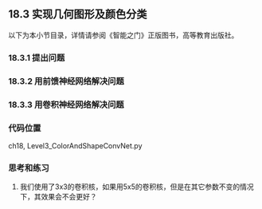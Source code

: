 <!--Copyright © Microsoft Corporation. All rights reserved.
  适用于[License](https://github.com/Microsoft/ai-edu/blob/master/LICENSE.md)版权许可-->

## 18.3 实现几何图形及颜色分类

以下为本小节目录，详情请参阅《智能之门》正版图书，高等教育出版社。

### 18.3.1 提出问题


### 18.3.2 用前馈神经网络解决问题


### 18.3.3 用卷积神经网络解决问题

### 代码位置

ch18, Level3_ColorAndShapeConvNet.py

### 思考和练习

1. 我们使用了3x3的卷积核，如果用5x5的卷积核，但是在其它参数不变的情况下，其效果会不会更好？
